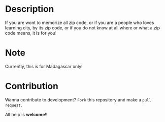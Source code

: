 # Description

If you are wont to memorize all zip code, or if you are a people who loves learning city, by its zip code,
or if you do not know at all where or what a zip code means, it is for you!

# Note
Currently, this is for Madagascar only!

# Contribution
Wanna contribute to development?
`Fork` this repository and make a `pull request`.

All help is **welcome**!!
